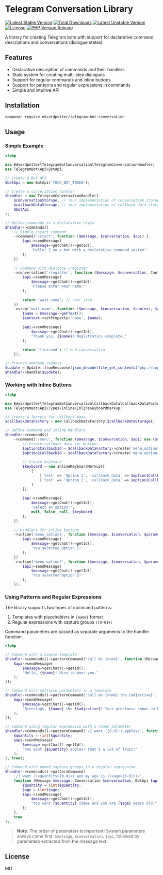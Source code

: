 # Telegram Conversation Library

[![Latest Stable Version](https://poser.pugx.org/edvardpotter/telegram-bot-conversation/v?style=for-the-badge)](https://packagist.org/packages/edvardpotter/telegram-bot-conversation) [![Total Downloads](https://poser.pugx.org/edvardpotter/telegram-bot-conversation/downloads?style=for-the-badge)](https://packagist.org/packages/edvardpotter/telegram-bot-conversation) [![Latest Unstable Version](https://poser.pugx.org/edvardpotter/telegram-bot-conversation/v/unstable?style=for-the-badge)](https://packagist.org/packages/edvardpotter/telegram-bot-conversation) [![License](https://poser.pugx.org/edvardpotter/telegram-bot-conversation/license?style=for-the-badge)](https://packagist.org/packages/edvardpotter/telegram-bot-conversation) [![PHP Version Require](https://poser.pugx.org/edvardpotter/telegram-bot-conversation/require/php?style=for-the-badge)](https://packagist.org/packages/edvardpotter/telegram-bot-conversation)

A library for creating Telegram bots with support for declarative command descriptions and conversations (dialogue states).

## Features

- Declarative description of commands and their handlers
- State system for creating multi-step dialogues
- Support for regular commands and inline buttons
- Support for patterns and regular expressions in commands
- Simple and intuitive API

## Installation

```bash
composer require edvardpotter/telegram-bot-conversation
```

## Usage

### Simple Example

```php
<?php

use Edvardpotter\TelegramBotConversation\TelegramConversationHandler;
use TelegramBot\Api\BotApi;

// Create a Bot API
$botApi = new BotApi('YOUR_BOT_TOKEN');

// Create a conversation handler
$handler = new TelegramConversationHandler(
    $conversationStorage, // Your implementation of conversation storage
    $callbackDataStorage, // Your implementation of callback data storage
    $botApi
);

// Define commands in a declarative style
$handler->commands()
    // Simple /start command
    ->command('/start', function ($message, $conversation, $api) {
        $api->sendMessage(
            $message->getChat()->getId(),
            'Hello! I am a bot with a declarative command system!'
        );
    })
    
    // Command with dialogue /register
    ->conversation('/register', function ($message, $conversation, Context $context, $api) {
        $api->sendMessage(
            $message->getChat()->getId(),
            'Please enter your name:'
        );
        
        return 'wait_name'; // next step
    })
    ->step('wait_name', function ($message, $conversation, $context, $api) {
        $name = $message->getText();
        $context->setProperty('name', $name);
        
        $api->sendMessage(
            $message->getChat()->getId(),
            "Thank you, {$name}! Registration complete."
        );
        
        return 'finished'; // end conversation
    });

// Process webhook request
$update = Update::fromResponse(json_decode(file_get_contents('php://input'), true));
$handler->handle($update);
```

### Working with Inline Buttons

```php
<?php

use Edvardpotter\TelegramBotConversation\CallbackData\CallbackDataFactory;
use TelegramBot\Api\Types\Inline\InlineKeyboardMarkup;

// Create a factory for callback data
$callbackDataFactory = new CallbackDataFactory($callbackDataStorage);

// Define command and inline handlers
$handler->commands()
    ->command('/menu', function ($message, $conversation, $api) use ($callbackDataFactory) {
        // Create callback data for buttons
        $option1CallbackId = $callbackDataFactory->create('menu_option1');
        $option2CallbackId = $callbackDataFactory->create('menu_option2');
        
        // Create keyboard
        $keyboard = new InlineKeyboardMarkup([
            [
                ['text' => 'Option 1', 'callback_data' => $option1CallbackId],
                ['text' => 'Option 2', 'callback_data' => $option2CallbackId]
            ]
        ]);
        
        $api->sendMessage(
            $message->getChat()->getId(),
            'Select an option:',
            null, false, null, $keyboard
        );
    })
    
    // Handlers for inline buttons
    ->inline('menu_option1', function ($message, $conversation, $parameters, $api) {
        $api->sendMessage(
            $message->getChat()->getId(),
            'You selected Option 1!'
        );
    })
    ->inline('menu_option2', function ($message, $conversation, $parameters, $api) {
        $api->sendMessage(
            $message->getChat()->getId(),
            'You selected Option 2!'
        );
    });
```

### Using Patterns and Regular Expressions

The library supports two types of command patterns:

1. Templates with placeholders in `{name}` format
2. Regular expressions with capture groups `([0-9]+)`

Command parameters are passed as separate arguments to the handler function:

```php
<?php

// Command with a simple template
$handler->commands()->patternCommand('call me {name}', function (Message $message, Conversation $conversation, BotApi $api, string $name) {
    $api->sendMessage(
        $message->getChat()->getId(),
        "Hello, {$name}! Nice to meet you."
    );
});

// Command with multiple parameters in a template
$handler->commands()->patternCommand('call me {name} the {adjective}', function (Message $message, Conversation $conversation, BotApi $api, string $name, string $adjective) {
    $api->sendMessage(
        $message->getChat()->getId(),
        "Greetings, {$name} the {$adjective}! Your greatness knows no bounds!"
    );
});

// Command using regular expression with a named parameter
$handler->commands()->patternCommand('/I want ([0-9]+) apples/', function (Message $message, Conversation $conversation, BotApi $api, string $quantity) {
    $quantity = (int)$quantity;
    $api->sendMessage(
        $message->getChat()->getId(),
        "You want {$quantity} apples? That's a lot of fruit!"
    );
}, true);

// Command with named capture groups in a regular expression
$handler->commands()->patternCommand(
    '/I want (?<quantity>[0-9]+) and my age is (?<age>[0-9]+)/',
    function (Message $message, Conversation $conversation, BotApi $api, string $quantity, string $age) {
        $quantity = (int)$quantity;
        $age = (int)$age;
        $api->sendMessage(
            $message->getChat()->getId(),
            "You want {$quantity} items and you are {$age} years old."
        );
    },
    true
);
```

> **Note:** The order of parameters is important! System parameters always come first: `$message`, `$conversation`, `$api`, followed by parameters extracted from the message text.

## License

MIT 
